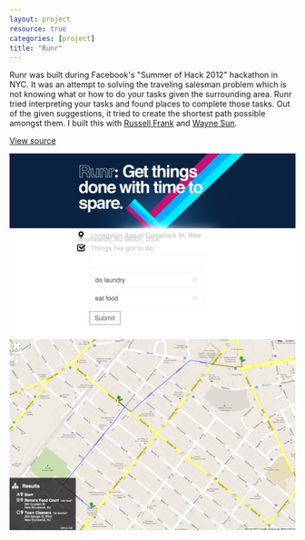 ```yaml
---
layout: project
resource: true
categories: [project]
title: "Runr"
---
```


Runr was built during Facebook's "Summer of Hack 2012" hackathon in NYC. It was an attempt to solving
the traveling salesman problem which is not knowing what or how to do your tasks given the surrounding
area. Runr tried interpreting your tasks and found places to complete those tasks. Out of the given
suggestions, it tried to create the shortest path possible amongst them. I built this with [Russell Frank](http://russfrank.us) and [Wayne Sun](https://www.linkedin.com/in/uusunn).

[View source](https://github.com/sjlu/runr)

![screenshot](01.jpg)
![screenshot](02.jpg)